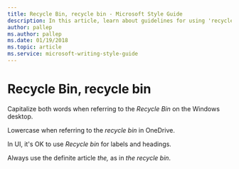 ```yaml
---
title: Recycle Bin, recycle bin - Microsoft Style Guide
description: In this article, learn about guidelines for using 'recycle bin' in Microsoft documents and see examples of its use in various scenarios.
author: pallep
ms.author: pallep
ms.date: 01/19/2018
ms.topic: article
ms.service: microsoft-writing-style-guide
---
```


# Recycle Bin, recycle bin

Capitalize both words when referring to the *Recycle Bin* on the Windows desktop.

Lowercase when referring to the *recycle bin* in OneDrive. 

In UI, it's OK to use *Recycle bin* for labels and headings.

Always use the definite article *the,* as in *the* *recycle bin*.
